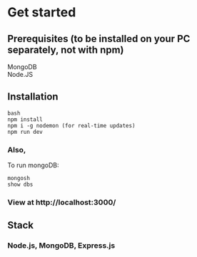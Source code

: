 # Get started

## Prerequisites (to be installed on your PC separately, not with npm)
MongoDB  
Node.JS

## Installation
```
bash
npm install
npm i -g nodemon (for real-time updates)
npm run dev
```
### Also,
To run mongoDB:
```
mongosh
show dbs
```
### View at http://localhost:3000/

## Stack
### Node.js, MongoDB, Express.js
